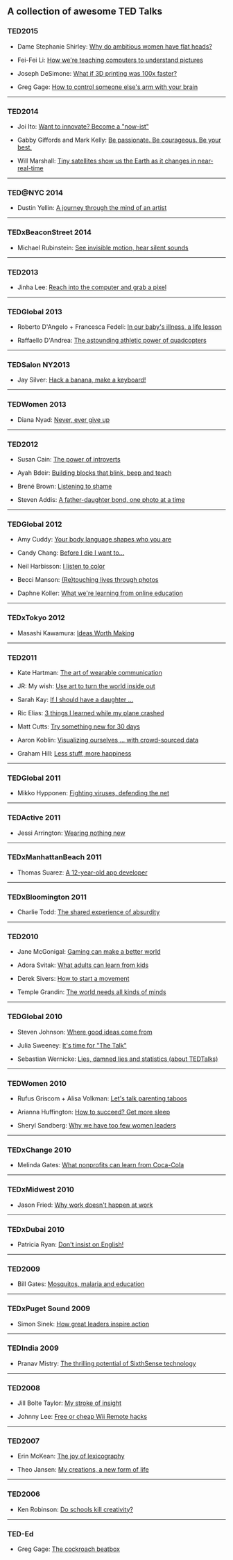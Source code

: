 ## A collection of awesome TED Talks

### TED2015

- Dame Stephanie Shirley: [Why do ambitious women have flat heads?](https://www.ted.com/talks/dame_stephanie_shirley_why_do_ambitious_women_have_flat_heads)

- Fei-Fei Li: [How we're teaching computers to understand pictures](http://www.ted.com/talks/fei_fei_li_how_we_re_teaching_computers_to_understand_pictures)

- Joseph DeSimone: [What if 3D printing was 100x faster?](https://www.ted.com/talks/joe_desimone_what_if_3d_printing_was_25x_faster)

- Greg Gage: [How to control someone else's arm with your brain](https://www.ted.com/talks/greg_gage_how_to_control_someone_else_s_arm_with_your_brain)

---

### TED2014

- Joi Ito: [Want to innovate? Become a "now-ist"](http://www.ted.com/talks/joi_ito_want_to_innovate_become_a_now_ist)

- Gabby Giffords and Mark Kelly: [Be passionate. Be courageous. Be your best.](http://www.ted.com/talks/gabby_giffords_and_mark_kelly_be_passionate_be_courageous_be_your_best)

- Will Marshall: [Tiny satellites show us the Earth as it changes in near-real-time](http://www.ted.com/talks/will_marshall_teeny_tiny_satellites_that_photograph_the_entire_planet_every_day)

---

### TED@NYC 2014

- Dustin Yellin: [A journey through the mind of an artist](http://www.ted.com/talks/dustin_yellin_a_journey_through_the_mind_of_an_artist)

---

### TEDxBeaconStreet 2014

- Michael Rubinstein: [See invisible motion, hear silent sounds](http://www.ted.com/talks/michael_rubinstein_see_invisible_motion_hear_silent_sounds_cool_creepy_we_can_t_decide)

---

### TED2013

- Jinha Lee: [Reach into the computer and grab a pixel](http://www.ted.com/talks/jinha_lee_a_tool_that_lets_you_touch_pixels)

---

### TEDGlobal 2013

- Roberto D'Angelo + Francesca Fedeli: [In our baby's illness, a life lesson](https://www.ted.com/talks/roberto_d_angelo_francesca_fedeli_in_our_baby_s_illness_a_life_lesson)

- Raffaello D'Andrea: [The astounding athletic power of quadcopters](https://www.ted.com/talks/raffaello_d_andrea_the_astounding_athletic_power_of_quadcopters)

---

### TEDSalon NY2013

- Jay Silver: [Hack a banana, make a keyboard!](https://www.ted.com/talks/jay_silver_hack_a_banana_make_a_keyboard)

---

### TEDWomen 2013

- Diana Nyad: [Never, ever give up](http://www.ted.com/talks/diana_nyad_never_ever_give_up)

---

### TED2012

- Susan Cain: [The power of introverts](https://www.ted.com/talks/susan_cain_the_power_of_introverts)

- Ayah Bdeir: [Building blocks that blink, beep and teach](https://www.ted.com/talks/ayah_bdeir_building_blocks_that_blink_beep_and_teach)

- Brené Brown: [Listening to shame](https://www.ted.com/talks/brene_brown_listening_to_shame)

- Steven Addis: [A father-daughter bond, one photo at a time](https://www.ted.com/talks/steven_addis_a_father_daughter_bond_one_photo_at_a_time)

---

### TEDGlobal 2012

- Amy Cuddy: [Your body language shapes who you are](https://www.ted.com/talks/amy_cuddy_your_body_language_shapes_who_you_are)

- Candy Chang: [Before I die I want to...](https://www.ted.com/talks/candy_chang_before_i_die_i_want_to)

- Neil Harbisson: [I listen to color](https://www.ted.com/talks/neil_harbisson_i_listen_to_color)

- Becci Manson: [(Re)touching lives through photos](https://www.ted.com/talks/becci_manson_re_touching_lives_through_photos)

- Daphne Koller: [What we're learning from online education](http://www.ted.com/talks/daphne_koller_what_we_re_learning_from_online_education)

---

### TEDxTokyo 2012

- Masashi Kawamura: [Ideas Worth Making](https://youtu.be/enP-VyXi4ec)

---

### TED2011

- Kate Hartman: [The art of wearable communication](https://www.ted.com/talks/kate_hartman_the_art_of_wearable_communication)

- JR: My wish: [Use art to turn the world inside out](https://www.ted.com/talks/jr_s_ted_prize_wish_use_art_to_turn_the_world_inside_out)

- Sarah Kay: [If I should have a daughter ...](https://www.ted.com/talks/sarah_kay_if_i_should_have_a_daughter)

- Ric Elias: [3 things I learned while my plane crashed](https://www.ted.com/talks/ric_elias)

- Matt Cutts: [Try something new for 30 days](https://www.ted.com/talks/matt_cutts_try_something_new_for_30_days)

- Aaron Koblin: [Visualizing ourselves ... with crowd-sourced data](http://www.ted.com/talks/aaron_koblin)

- Graham Hill: [Less stuff, more happiness](http://www.ted.com/talks/graham_hill_less_stuff_more_happiness)

---

### TEDGlobal 2011

- Mikko Hypponen: [Fighting viruses, defending the net](http://www.ted.com/talks/mikko_hypponen_fighting_viruses_defending_the_net)

---

### TEDActive 2011

- Jessi Arrington: [Wearing nothing new](https://www.ted.com/talks/jessi_arrington_wearing_nothing_new)

---

### TEDxManhattanBeach 2011

- Thomas Suarez: [A 12-year-old app developer](https://www.ted.com/talks/thomas_suarez_a_12_year_old_app_developer)

---

### TEDxBloomington 2011

- Charlie Todd: [The shared experience of absurdity](https://www.ted.com/talks/charlie_todd_the_shared_experience_of_absurdity)

---

### TED2010

- Jane McGonigal: [Gaming can make a better world](https://www.ted.com/talks/jane_mcgonigal_gaming_can_make_a_better_world)

- Adora Svitak: [What adults can learn from kids](https://www.ted.com/talks/adora_svitak)

- Derek Sivers: [How to start a movement](https://www.ted.com/talks/derek_sivers_how_to_start_a_movement)

- Temple Grandin: [The world needs all kinds of minds](http://www.ted.com/talks/temple_grandin_the_world_needs_all_kinds_of_minds)

---

### TEDGlobal 2010

- Steven Johnson: [Where good ideas come from](https://www.ted.com/talks/steven_johnson_where_good_ideas_come_from)

- Julia Sweeney: [It's time for "The Talk"](https://www.ted.com/talks/julia_sweeney_has_the_talk?language=en)

- Sebastian Wernicke: [Lies, damned lies and statistics (about TEDTalks)](https://www.ted.com/talks/lies_damned_lies_and_statistics_about_tedtalks#t-14068)

---

### TEDWomen 2010

- Rufus Griscom + Alisa Volkman: [Let's talk parenting taboos](https://www.ted.com/talks/rufus_griscom_alisa_volkman_let_s_talk_parenting_taboos)

- Arianna Huffington: [How to succeed? Get more sleep](https://www.ted.com/talks/arianna_huffington_how_to_succeed_get_more_sleep)

- Sheryl Sandberg: [Why we have too few women leaders](https://www.ted.com/talks/sheryl_sandberg_why_we_have_too_few_women_leaders)

---

### TEDxChange 2010

- Melinda Gates: [What nonprofits can learn from Coca-Cola](https://www.ted.com/talks/melinda_french_gates_what_nonprofits_can_learn_from_coca_cola)

---

### TEDxMidwest 2010

- Jason Fried: [Why work doesn't happen at work](https://www.ted.com/talks/jason_fried_why_work_doesn_t_happen_at_work)

---

### TEDxDubai 2010

- Patricia Ryan: [Don't insist on English!](https://www.ted.com/talks/patricia_ryan_ideas_in_all_languages_not_just_english)

---

### TED2009

- Bill Gates: [Mosquitos, malaria and education](https://www.ted.com/talks/bill_gates_unplugged)

---

### TEDxPuget Sound 2009

- Simon Sinek: [How great leaders inspire action](https://www.ted.com/talks/simon_sinek_how_great_leaders_inspire_action#t-254233)

---

### TEDIndia 2009

- Pranav Mistry: [The thrilling potential of SixthSense technology](https://www.ted.com/talks/pranav_mistry_the_thrilling_potential_of_sixthsense_technology#t-568866)

---

### TED2008

- Jill Bolte Taylor: [My stroke of insight](https://www.ted.com/talks/jill_bolte_taylor_s_powerful_stroke_of_insight)

- Johnny Lee: [Free or cheap Wii Remote hacks](https://www.ted.com/talks/johnny_lee_demos_wii_remote_hacks)

---

### TED2007

 - Erin McKean: [The joy of lexicography](https://www.ted.com/talks/erin_mckean_redefines_the_dictionary)

- Theo Jansen: [My creations, a new form of life](https://www.ted.com/talks/theo_jansen_creates_new_creatures)

---

### TED2006

- Ken Robinson: [Do schools kill creativity?](https://www.ted.com/talks/ken_robinson_says_schools_kill_creativity)

---

### TED-Ed

- Greg Gage: [The cockroach beatbox](https://www.ted.com/talks/the_cockroach_beatbox)
